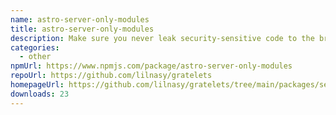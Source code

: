 ```yaml
---
name: astro-server-only-modules
title: astro-server-only-modules
description: Make sure you never leak security-sensitive code to the browser.
categories:
  - other
npmUrl: https://www.npmjs.com/package/astro-server-only-modules
repoUrl: https://github.com/lilnasy/gratelets
homepageUrl: https://github.com/lilnasy/gratelets/tree/main/packages/server-only-modules
downloads: 23
---
```

